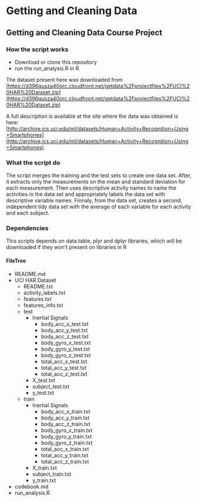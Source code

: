 # Getting and Cleaning Data
## Getting and Cleaning Data Course Project

### How the script works

- Download or clone this repository
- run the run_analysis.R in R.

The dataset present here was downloaded from [https://d396qusza40orc.cloudfront.net/getdata%2Fprojectfiles%2FUCI%20HAR%20Dataset.zip](https://d396qusza40orc.cloudfront.net/getdata%2Fprojectfiles%2FUCI%20HAR%20Dataset.zip)

 A full description is available at the site where the data was obtained is here: [http://archive.ics.uci.edu/ml/datasets/Human+Activity+Recognition+Using+Smartphones](http://archive.ics.uci.edu/ml/datasets/Human+Activity+Recognition+Using+Smartphones)

### What the script do

The script merges the training and the test sets to create one data set. After, it extracts only the measurements on the mean and standard deviation for each measurement. Then uses descriptive activity names to name the activities in the data set and appropriately labels the data set with descriptive variable names. Finnaly, from the data set, creates a second, independent tidy data set with the average of each variable for each activity and each subject.


### Dependencies

This scripts depends on data.table, plyr and dplyr libraries, which will be downloaded if they won't present on libraries in R

#### FileTree

* README.md
* UCI HAR Dataset
    * README.txt
    * activity_labels.txt
    * features.txt
    * features_info.txt
    * test
        * Inertial Signals
            * body_acc_x_test.txt
            * body_acc_y_test.txt
            * body_acc_z_test.txt
            * body_gyro_x_test.txt
            * body_gyro_y_test.txt
            * body_gyro_z_test.txt
            * total_acc_x_test.txt
            * total_acc_y_test.txt
            * total_acc_z_test.txt
        * X_test.txt
        * subject_test.txt
        * y_test.txt
    * train
        * Inertial Signals
            * body_acc_x_train.txt
            * body_acc_y_train.txt
            * body_acc_z_train.txt
            * body_gyro_x_train.txt
            * body_gyro_y_train.txt
            * body_gyro_z_train.txt
            * total_acc_x_train.txt
            * total_acc_y_train.txt
            * total_acc_z_train.txt
        * X_train.txt
        * subject_train.txt
        * y_train.txt
* codebook.md
* run_analysis.R